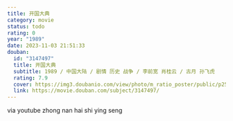 ```yaml
---
title: 开国大典
category: movie
status: todo
rating: 0
year: "1989"
date: 2023-11-03 21:51:33
douban:
  id: "3147497"
  title: 开国大典
  subtitle: 1989 / 中国大陆 / 剧情 历史 战争 / 李前宽 肖桂云 / 古月 孙飞虎
  rating: 7.9
  cover: https://img3.doubanio.com/view/photo/m_ratio_poster/public/p2571440642.jpg
  link: https://movie.douban.com/subject/3147497/
---
```


via youtube zhong nan hai shi ying seng
